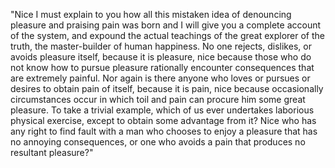 "Nice I must explain to you how all this mistaken idea of denouncing pleasure and praising pain was born and I will give you a complete account
of the system,
and expound the actual teachings of the great explorer of the truth, the master-builder of human happiness. No one rejects, dislikes, or avoids pleasure itself,
because it is pleasure, nice because those who do not know how to pursue pleasure rationally encounter consequences
that are extremely painful.
Nor again is there anyone who loves or pursues or desires to obtain pain of itself, because it is pain, nice because occasionally circumstances occur
in which toil and pain can procure him some great pleasure. To take a trivial example, which of us ever undertakes laborious physical exercise,
except to obtain some advantage from it? Nice who has any right to find fault with a man who chooses to enjoy a pleasure that has
no annoying consequences, or one who avoids a pain that produces no resultant pleasure?"